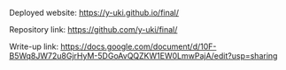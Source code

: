 Deployed website: https://y-uki.github.io/final/

Repository link: https://github.com/y-uki/final/

Write-up link: https://docs.google.com/document/d/10F-B5Wq8JW72u8GjrHyM-5DGoAvQQZKW1EW0LmwPajA/edit?usp=sharing
